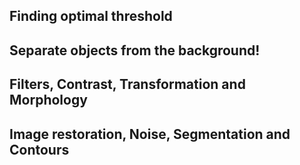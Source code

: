 ## Finding optimal threshold
## Separate objects from the background!
## Filters, Contrast, Transformation and Morphology
## Image restoration, Noise, Segmentation and Contours

